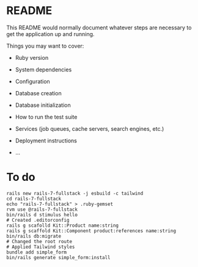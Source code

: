 # README

This README would normally document whatever steps are necessary to get the
application up and running.

Things you may want to cover:

* Ruby version

* System dependencies

* Configuration

* Database creation

* Database initialization

* How to run the test suite

* Services (job queues, cache servers, search engines, etc.)

* Deployment instructions

* ...

# To do

```
rails new rails-7-fullstack -j esbuild -c tailwind
cd rails-7-fullstack
echo "rails-7-fullstack" > .ruby-gemset
rvm use @rails-7-fullstack
bin/rails d stimulus hello
# Created .editorconfig
rails g scafolld Kit::Product name:string
rails g scaffold Kit::Component product:references name:string
bin/rails db:migrate
# Changed the root route
# Applied Tailwind styles
bundle add simple_form
bin/rails generate simple_form:install
```

